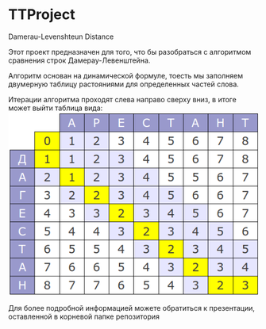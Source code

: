 # TTProject
Damerau-Levenshteun Distance

Этот проект предназначен для того, что бы разобраться с алгоритмом сравнения строк Дамерау-Левенштейна.

Алгоритм основан на динамической формуле, тоесть мы заполняем двумерную таблицу растояниями для определенных частей слова.

Итерации алгоритма проходят слева направо сверху вниз, в итоге может выйти таблица вида: 
![](images/table_example.png)

Для более подробной информацией можете обратиться к презентации, оставленной в корневой папке репозитория
